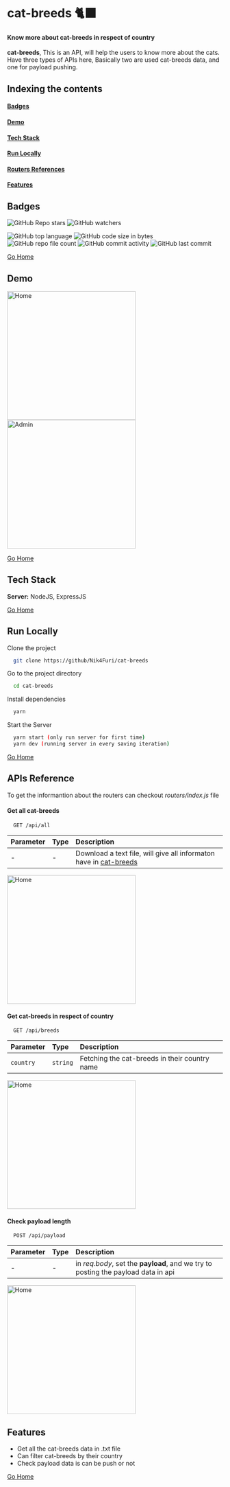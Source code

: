 # <h1 id="cat-breeds"> cat-breeds 🐈‍⬛ </h1>

#### Know more about cat-breeds in respect of country
**cat-breeds**, This is an API, will help the users to know more about the cats.
Have three types of APIs here, Basically two are used cat-breeds data, and one for payload pushing.

## Indexing the contents
####   <p><a href="#badges" >Badges</a></p>
####   <p><a href="#demo" >Demo</a></p>
####   <p><a href="#stack" >Tech Stack</a></p>
####   <p><a href="#runLocally" >Run Locally</a></p>
####   <p><a href="#apisRef" >Routers References</a></p>
####   <p><a href="#features" >Features</a></p>

## <h2 id="badges" >Badges </h2>


![GitHub Repo stars](https://img.shields.io/github/stars/Nik4Furi/cat-breeds?style=social) ![GitHub watchers](https://img.shields.io/github/watchers/Nik4Furi/cat-breeds?style=social)

![GitHub top language](https://img.shields.io/github/languages/top/Nik4Furi/cat-breeds)   ![GitHub code size in bytes](https://img.shields.io/github/languages/code-size/Nik4Furi/cat-breeds?style=flat-square) ![GitHub repo file count](https://img.shields.io/github/directory-file-count/Nik4Furi/cat-breeds) 
![GitHub commit activity](https://img.shields.io/github/commit-activity/m/Nik4Furi/cat-breeds)   ![GitHub last commit](https://img.shields.io/github/last-commit/Nik4Furi/cat-breeds)


<a href="#cat-breeds">Go Home </a>



## <h2 id="demo" >Demo </h2>

<p>
    <img src="" alt="Home" width="300" />
    <img src="" alt="Admin" width="300" />
</p>

<a href="#cat-breeds">Go Home </a>


## <h2 id="stack" >Tech Stack </h2>

**Server:** NodeJS, ExpressJS


<a href="#cat-breeds">Go Home </a>



## <h2 id="runLocally" >Run Locally </h2>

Clone the project

```bash
  git clone https://github/Nik4Furi/cat-breeds
```

Go to the project directory

```bash
  cd cat-breeds

```
Install dependencies

```bash
  yarn
```

Start the Server

```bash
  yarn start (only run server for first time)
  yarn dev (running server in every saving iteration)
```

<a href="#cat-breeds">Go Home </a>


## <h2 id="apisRef">APIs Reference </h2>

To get the informantion about the routers can checkout *routers/index.js* file

#### Get all cat-breeds

```http
  GET /api/all
```

| Parameter | Type     | Description                |
| :-------- | :------- | :------------------------- |
| - | - | Download a text file, will give all informaton have in  <a href="https://catfact.ninja/breeds " target="_blank" rel="noopener noreferrer">cat-breeds</a> |

<p text-align="center">

  <img src="https://github.com/Nik4Furi/Nik4Furi/assets/91304976/af627a44-c98b-42a4-a130-3ae51f43e5a7" alt="Home" width="300" />

</p>

#### Get cat-breeds in respect of country

```http
  GET /api/breeds
```

| Parameter | Type     | Description                |
| :-------- | :------- | :------------------------- |
| `country` | `string` | Fetching the cat-breeds in their country name |

<p text-align="center">

  <img src="https://github.com/Nik4Furi/Nik4Furi/assets/91304976/93208c3d-19d0-4eb4-9513-81a787f8df0d" alt="Home" width="300" />

</p>

#### Check payload length

```http
  POST /api/payload
```

| Parameter | Type     | Description                |
| :-------- | :------- | :------------------------- |
| - | - | in *req.body*, set the **payload**, and we try to posting the payload data in api |

<p text-align="center">

  <img src="https://github.com/Nik4Furi/Nik4Furi/assets/91304976/6fd2ad7a-82ec-4eb6-b752-786262e6cb8f" alt="Home" width="300" />

</p>



## <h2 id="features">Features </h2>

- Get all the cat-breeds data in .txt file
- Can filter cat-breeds by their country
- Check payload data is can be push or not


<a href="#cat-breeds">Go Home </a>
